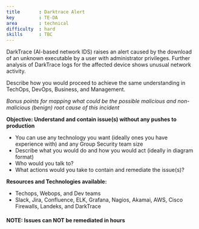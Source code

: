 ```yaml
---
title       : Darktrace Alert
key         : TE-DA
area        : technical
difficulty  : hard
skills      : TBC
---
```


DarkTrace (AI-based network IDS) raises an alert caused by the download of an unknown executable by a user with administrator privileges. Further analysis of DarkTrace logs for the affected device shows unusual network activity.

Describe how you would proceed to achieve the same understanding in TechOps, DevOps, Business, and Management.

*Bonus points for mapping what could be the possible malicious and non-malicious (benign) root cause of this incident*

**Objective: Understand and contain issue(s) without any pushes to production**

* You can use any technology you want (ideally ones you have experience with) and any Group Security team size
* Describe what you would do and how you would act (ideally in diagram format)
* Who would you talk to?
* What actions would you take to contain and remediate the issue(s)?

**Resources and Technologies available:**

* Techops, Webops, and Dev teams
* Slack, Jira, Confluence, ELK, Grafana, Nagios, Akamai, AWS, Cisco Firewalls, Landeks, and DarkTrace

#### NOTE: Issues can NOT be remediated in hours

